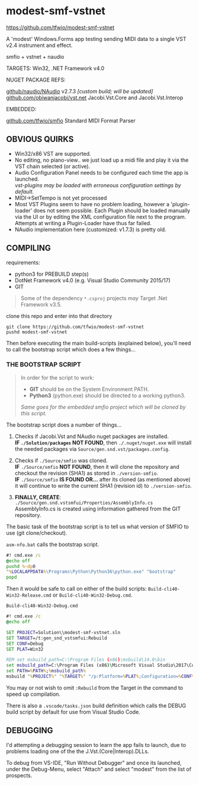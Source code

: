 
[github/naudio/NAudio]: https://github.com/naudio/NAudio
[github.com/obiwanjacobi/vst.net]: https://github.com/obiwanjacobi/vst.net
[github.com/tfwio/smfio]: https://github.com/tfwio/smfio

modest-smf-vstnet
=================
https://github.com/tfwio/modest-smf-vstnet

A 'modest' Windows.Forms app testing sending MIDI data to a single VST v2.4 instrument and effect.

smfio + vstnet + naudio

TARGETS: Win32, .NET Framework v4.0

NUGET PACKAGE REFS:

[github/naudio/NAudio]            v2.7.3  *[custom build; will be updated]*  
[github.com/obiwanjacobi/vst.net] Jacobi.Vst.Core and Jacobi.Vst.Interop  

EMBEDDED:

[github.com/tfwio/smfio]          Standard MIDI Format Parser

OBVIOUS QUIRKS
--------------

- Win32/x86 VST are supported.
- No editing, no piano-view.. we just load up a midi file and play it via the
  VST chain selected (or active).
- Audio Configuration Panel needs to be configured each time the app is launched.  
  *vst-plugins may be loaded with erroneous configuration settings by default.*
- MIDI->SetTempo is not yet processed
- Most VST Plugins seem to have no problem loading, however a 'plugin-loader'
  does not seem possible.  Each Plugin should be loaded manually via the UI
  or by editing the XML configuration file next to the program.  
  Attempts at writing a Plugin-Loader have thus far failed.
- NAudio implementation here (customized: v1.7.3) is pretty old.

COMPILING
---------------

requirements:

- python3 for PREBUILD step(s)
- DotNet Framework v4.0 (e.g. Visual Studio Community 2015/17)
- GIT

> Some of the dependency `*.csproj` projects *may* Target .Net Framework v3.5.

clone this repo and enter into that directory
```
git clone https://github.com/tfwio/modest-smf-vstnet
pushd modest-smf-vstnet
```
Then before executing the main build-scripts (explained below), you'll need to call the bootstrap script which does a few things...

### THE BOOTSTRAP SCRIPT

> In order for the script to work:
> - **GIT** should be on the System Environment PATH.
> - **Python3** (python.exe) should be directed to a working python3.
>
> *Same goes for the embedded smfio project which will be cloned by this script.*

The bootstrap script does a number of things...

1. Checks if Jacobi.Vst and NAudio nuget packages are installed.  
  **IF `./Solution/packages` NOT FOUND**, then
  `./.nuget/nuget.exe` will install the needed packages via
  `Source/gen.snd.vst/packages.config`.

2. Checks if `./Source/smfio` was cloned.  
   **IF** `./Source/smfio` **NOT FOUND**, then it will clone the
   repository and checkout the revision (SHA1) as stored in
   `./version-smfio`.  
   **IF** `./Source/smfio` **IS FOUND OR…** after its cloned (as
   mentioned above) it will continue to write the current SHA1
   (revision id) to `./version-smfio`.

3. **FINALLY, CREATE**: `./Source/gen.snd.vstsmfui/Properties/AssemblyInfo.cs`  
   AssemblyInfo.cs is created using information gathered from
   the GIT repository.

The basic task of the bootstrap script is to tell us what version
of SMFIO to use (git clone/checkout).

`asm-nfo.bat` calls the bootstrap script.
```bat
#! cmd.exe /c
@echo off
pushd %~dp0
"%LOCALAPPDATA%\Programs\Python\Python36\python.exe" "bootstrap"
popd
```
Then it would be safe to call on either of the build scripts: 
`Build-cli40-Win32-Release.cmd` or `Build-cli40-Win32-Debug.cmd`.

`Build-cli40-Win32-Debug.cmd`
```bat
#! cmd.exe /c
@echo off

SET PROJECT=Solution\\modest-smf-vstnet.sln
SET TARGET=/t:gen_snd_vstsmfui:Rebuild
SET CONF=Debug
SET PLAT=Win32

REM set msbuild_path=C:\Program Files (x86)\msbuild\14.0\bin
set msbuild_path=C:\Program Files (x86)\Microsoft Visual Studio\2017\Community\MSBuild\15.0\Bin
set PATH=%PATH%;%msbuild_path%
msbuild "%PROJECT%" "%TARGET%" "/p:Platform=%PLAT%;Configuration=%CONF%" /m
```

You may or not wish to omit `:Rebuild` from the Target
in the command to speed up compilation.

There is also a `.vscode/tasks.json` build definition
which calls the DEBUG build script by default for use from
Visual Studio Code.

DEBUGGING
---------

I'd attempting a debugging session to learn the app fails to launch,
due to problems loading one of the the J.Vst.(Core|Interop).DLLs.

To debug from VS-IDE, "Run Without Debugger" and once its launched,
under the Debug-Menu, select "Attach" and select "modest" from the
list of prospects.
